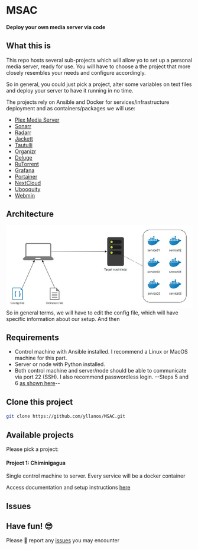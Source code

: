 # MSAC
#### Deploy your own media server via code


## What this is

This repo hosts several sub-projects which will allow yo to set up a personal media server, ready for use. You will have to choose a the project that more closely resembles your needs and configure accordingly.

So in general, you could just pick a project, alter some variables on text files and deploy your server to have it running in no time.

The projects rely on Ansible and Docker for services/infrastructure deployment and as containers/packages we will use:

* [Plex Media Server](https://hub.docker.com/r/linuxserver/plex)
* [Sonarr](https://hub.docker.com/r/linuxserver/sonarr)
* [Radarr](https://hub.docker.com/r/linuxserver/radarr)
* [Jackett](https://hub.docker.com/r/linuxserver/jackett)
* [Tautulli](https://hub.docker.com/r/linuxserver/tautulli)
* [Organizr](https://hub.docker.com/r/lsiocommunity/organizr)
* [Deluge](https://hub.docker.com/r/linuxserver/deluge)
* [RuTorrent](https://hub.docker.com/r/linuxserver/rutorrent)
* [Grafana](https://grafana.com/)
* [Portainer](https://www.portainer.io/)
* [NextCloud](https://hub.docker.com/r/linuxserver/nextcloud)
* [Ubooquity](https://hub.docker.com/r/linuxserver/ubooquity)
* [Webmin](http://www.webmin.com/)


## Architecture
![General Architecture](docs/assets/images/arch.jpg)
So in general terms, we will have to edit the config file, which will have specific information about our setup. And then 

## Requirements

* Control machine with Ansible installed. I recommend a Linux or MacOS machine for this part.
* Server or node with Python installed. 
* Both control machine and server/node should be able to communicate via port 22 (SSH). I also recommend passwordless login. --Steps 5 and 6 [as shown here](https://medium.com/@tushar0618/install-and-configure-ansible-on-ubuntu-ea9be8107061)--


## Clone this project

```bash
git clone https://github.com/yllanos/MSAC.git
```

## Available projects


Please pick a project:

#### Project 1: Chiminigagua

Single control machine to server. Every service will be a docker container

Access documentation and setup instructions [here](01/README.md)



## Issues




## Have fun! :sunglasses:

Please :pray: report any [issues](https://github.com/yllanos/MSAC/issues) you may encounter
